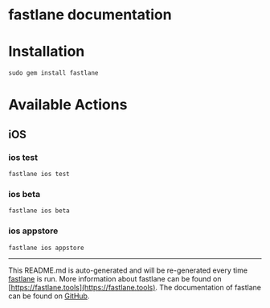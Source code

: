 fastlane documentation
================
# Installation
```
sudo gem install fastlane
```
# Available Actions
## iOS
### ios test
```
fastlane ios test
```

### ios beta
```
fastlane ios beta
```

### ios appstore
```
fastlane ios appstore
```


----

This README.md is auto-generated and will be re-generated every time [fastlane](https://fastlane.tools) is run.
More information about fastlane can be found on [https://fastlane.tools](https://fastlane.tools).
The documentation of fastlane can be found on [GitHub](https://github.com/fastlane/fastlane/tree/master/fastlane).
